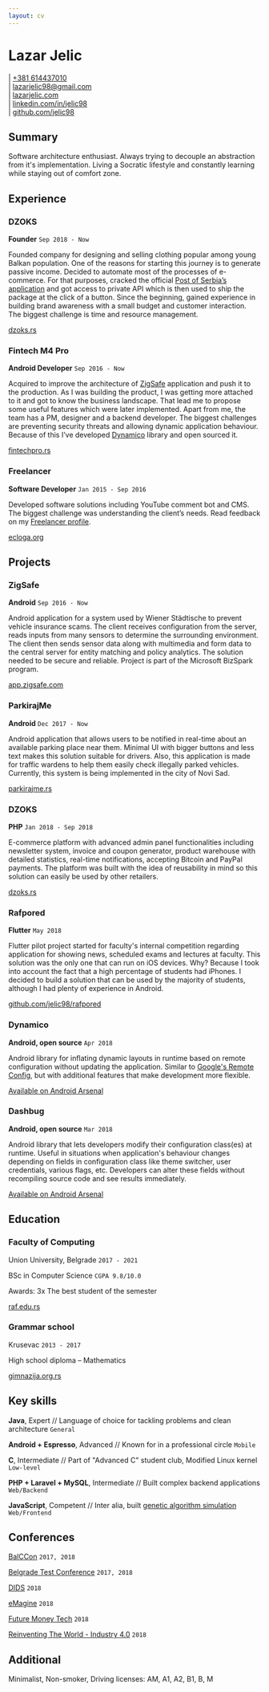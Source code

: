 ```yaml
---
layout: cv
---
```

# Lazar Jelic

<div id="webaddress">
	<div>
		| <a href="tel:+381614437010">+381 614437010</a>
		<br/>
		| <a href="mailto:lazarjelic98@gmail.com">lazarjelic98@gmail.com</a>
		<br/>
		| <a href="https://www.lazarjelic.com">lazarjelic.com</a>
		<br/>
		| <a href="https://www.linkedin.com/in/jelic98">linkedin.com/in/jelic98</a>
		<br/>
		| <a href="https://www.github.com/jelic98">github.com/jelic98</a>
	</div>
</div>

## Summary
Software architecture enthusiast.
Always trying to decouple an abstraction from it's implementation.
Living a Socratic lifestyle and constantly learning while staying out of comfort zone.

## Experience

### DZOKS
__Founder__
`Sep 2018 - Now`

Founded company for designing and selling clothing popular among young Balkan population.
One of the reasons for starting this journey is to generate passive income.
Decided to automate most of the processes of e-commerce.
For that purposes, cracked the official [Post of Serbia’s application](https://play.google.com/store/apps/details?id=rs.assecosee.pttandroidapp) and got access to private API which is then used to ship the package at the click of a button.
Since the beginning, gained experience in building brand awareness with a small budget and customer interaction.
The biggest challenge is time and resource management.

[dzoks.rs](https://www.dzoks.rs)

### Fintech M4 Pro
__Android Developer__
`Sep 2016 - Now`

Acquired to improve the architecture of [ZigSafe](http://app.zigsafe.com) application and push it to the production.
As I was building the product, I was getting more attached to it and got to know the business landscape.
That lead me to propose some useful features which were later implemented.
Apart from me, the team has a PM, designer and a backend developer.
The biggest challenges are preventing security threats and allowing dynamic application behaviour.
Because of this I’ve developed [Dynamico](https://android-arsenal.com/details/1/6926) library and open sourced it.

[fintechpro.rs](http://fintechpro.rs)

### Freelancer
__Software Developer__
`Jan 2015 - Sep 2016`

Developed software solutions including YouTube comment bot and CMS.
The biggest challenge was understanding the client’s needs.
Read feedback on my [Freelancer profile](https://www.freelancer.com/u/jelic). 

[ecloga.org](https://www.ecloga.org)

## Projects

### ZigSafe
__Android__
`Sep 2016 - Now`

Android application for a system used by Wiener Städtische to prevent vehicle insurance scams.
The client receives configuration from the server, reads inputs from many sensors to determine the surrounding environment.
The client then sends sensor data along with multimedia and form data to the central server for entity matching and policy analytics.
The solution needed to be secure and reliable.
Project is part of the Microsoft BizSpark program.

[app.zigsafe.com](http://app.zigsafe.com)

### ParkirajMe
__Android__
`Dec 2017 - Now`

Android application that allows users to be notified in real-time about an available parking place near them.
Minimal UI with bigger buttons and less text makes this solution suitable for drivers.
Also, this application is made for traffic wardens to help them easily check illegally parked vehicles.
Currently, this system is being implemented in the city of Novi Sad.

[parkirajme.rs](http://www.parkirajme.rs)

### DZOKS
__PHP__
`Jan 2018 - Sep 2018`

E-commerce platform with advanced admin panel functionalities including newsletter system, invoice and coupon generator, product warehouse with detailed statistics, real-time notifications, accepting Bitcoin and PayPal payments.
The platform was built with the idea of reusability in mind so this solution can easily be used by other retailers.

[dzoks.rs](https://www.dzoks.rs)

### Rafpored
__Flutter__
`May 2018`

Flutter pilot project started for faculty's internal competition regarding application for showing news, scheduled exams and lectures at faculty.
This solution was the only one that can run on iOS devices.
Why?
Because I took into account the fact that a high percentage of students had iPhones.
I decided to build a solution that can be used by the majority of students, although I had plenty of experience in Android.

[github.com/jelic98/rafpored](https://www.github.com/jelic98/rafpored)

### Dynamico
__Android, open source__
`Apr 2018`

Android library for inflating dynamic layouts in runtime based on remote configuration without updating the application.
Similar to [Google's Remote Config](https://firebase.google.com/docs/remote-config), but with additional features that make development more flexible.

[Available on Android Arsenal](https://android-arsenal.com/details/1/6926)

### Dashbug
__Android, open source__
`Mar 2018`

Android library that lets developers modify their configuration class(es) at runtime.
Useful in situations when application's behaviour changes depending on fields in configuration class like theme switcher, user credentials, various flags, etc.
Developers can alter these fields without recompiling source code and see results immediately.

[Available on Android Arsenal](https://android-arsenal.com/details/1/6891)

## Education

### Faculty of Computing
Union University, Belgrade
`2017 - 2021`

BSc in Computer Science 
`CGPA 9.8/10.0`

Awards: 3x The best student of the semester

[raf.edu.rs](https://raf.edu.rs)

### Grammar school
Krusevac
`2013 - 2017`

High school diploma – Mathematics

[gimnazija.org.rs](http://gimnazija.org.rs)

## Key skills

__Java__, Expert
// Language of choice for tackling problems and clean architecture
`General`

__Android + Espresso__, Advanced
// Known for in a professional circle
`Mobile`

__C__, Intermediate
// Part of "Advanced C" student club, Modified Linux kernel
`Low-level`

__PHP + Laravel + MySQL__, Intermediate
// Built complex backend applications
`Web/Backend`

__JavaScript__, Competent
// Inter alia, built [genetic algorithm simulation](https://ecloga.org/projects/genetic)
`Web/Frontend`

## Conferences

[BalCCon](https://2k19.balccon.org)
`2017, 2018`

[Belgrade Test Conference](https://bg-testconference.rs)
`2017, 2018`

[DIDS](https://dids.rs)
`2018`

[eMagine](https://emagine.rs)
`2018`

[Future Money Tech](https://startit.rs/future-money-tech)
`2018`

[Reinventing The World - Industry 4.0](https://ntpark-conf.rs)
`2018`

## Additional

Minimalist, Non-smoker, Driving licenses: AM, A1, A2, B1, B, M
